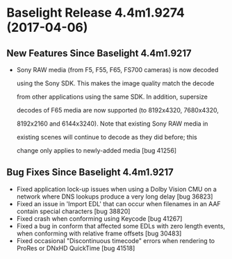 # Baselight Release 4.4m1.9274 (2017-04-06)



## New Features Since Baselight 4.4m1.9217

*   Sony RAW media (from F5, F55, F65, FS700 cameras) is now decoded

    using the Sony SDK. This makes the image quality match the decode

    from other applications using the same SDK. In addition, supersize

    decodes of F65 media are now supported (to 8192x4320, 7680x4320,

    8192x2160 and 6144x3240). Note that existing Sony RAW media in

    existing scenes will continue to decode as they did before; this

    change only applies to newly-added media \[bug 41256]

## Bug Fixes Since Baselight 4.4m1.9217

* Fixed application lock-up issues when using a Dolby Vision CMU on a network where DNS lookups produce a very long delay \[bug 36823]
* Fixed an issue in 'Import EDL' that can occur when filenames in an AAF contain special characters \[bug 38820]
* Fixed crash when conforming using Keycode \[bug 41267]
* Fixed a bug in conform that affected some EDLs with zero length events, when conforming with relative frame offsets \[bug 30483]
* Fixed occasional "Discontinuous timecode" errors when rendering to ProRes or DNxHD QuickTime \[bug 41518]
